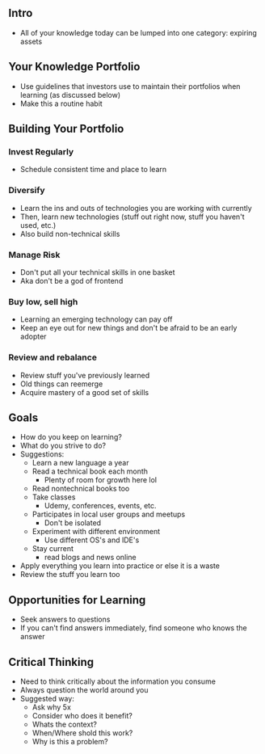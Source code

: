 ## Intro
* All of your knowledge today can be lumped into one category: expiring assets
## Your Knowledge Portfolio
* Use guidelines that investors use to maintain their portfolios when learning (as discussed below)
* Make this a routine habit
## Building Your Portfolio
### Invest Regularly
* Schedule consistent time and place to learn
### Diversify
* Learn the ins and outs of technologies you are working with currently
* Then, learn new technologies (stuff out right now, stuff you haven't used, etc.)
* Also build non-technical skills
### Manage Risk
* Don't put all your technical skills in one basket
* Aka don't be a god of frontend
### Buy low, sell high
* Learning an emerging technology can pay off
* Keep an eye out for new things and don't be afraid to be an early adopter
### Review and rebalance
* Review stuff you've previously learned
* Old things can reemerge
* Acquire mastery of a good set of skills
## Goals
* How do you keep on learning?
* What do you strive to do?
* Suggestions:
	* Learn a new language a year
	* Read a technical book each month
		* Plenty of room for growth here lol
	* Read nontechnical books too
	* Take classes
		* Udemy, conferences, events, etc.
	* Participates in local user groups and meetups
		* Don't be isolated 
	* Experiment with different environment
		* Use different OS's and IDE's
	* Stay current
		* read blogs and news online
* Apply everything you learn into practice or else it is a waste
* Review the stuff you learn too
## Opportunities for Learning
* Seek answers to questions
* If you can't find answers immediately, find someone who knows the answer
## Critical Thinking
* Need to think critically about the information you consume
* Always question the world around you
* Suggested way:
	* Ask why 5x
	* Consider who does it benefit?
	* Whats the context?
	* When/Where shold this work?
	* Why is this a problem?